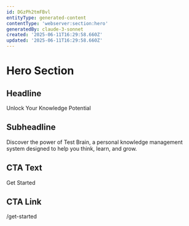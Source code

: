 ```yaml
---
id: DGzPh2tmFBvl
entityType: generated-content
contentType: 'webserver:section:hero'
generatedBy: claude-3-sonnet
created: '2025-06-11T16:29:58.660Z'
updated: '2025-06-11T16:29:58.660Z'
---
```

# Hero Section

## Headline
Unlock Your Knowledge Potential

## Subheadline
Discover the power of Test Brain, a personal knowledge management system designed to help you think, learn, and grow.

## CTA Text
Get Started

## CTA Link
/get-started

